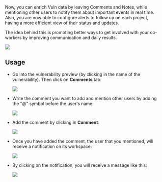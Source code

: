 Now, you can enrich Vuln data by leaving Comments and Notes, while mentioning other users to notify them about important events in real time. Also, you are now able to configure alerts to follow up on each project, having a more efficient view of their status and updates.

The idea behind this is promoting better ways to get involved with your co-workers by improving communication and daily results. 

![](https://raw.githubusercontent.com/wiki/infobyte/faraday/images/comments/comments.gif)

## Usage

* Go into the vulnerability preview (by clicking in the name of the vulnerability). Then click on **Comments** tab: 

    ![](https://raw.githubusercontent.com/wiki/infobyte/faraday/images/comments/comments_tab.png)

* Write the comment you want to add and mention other users by adding the "@" symbol before the user's name:

    ![](https://raw.githubusercontent.com/wiki/infobyte/faraday/images/comments/writing_comment.png)

* Add the comment by clicking in **Comment**:

    ![](https://raw.githubusercontent.com/wiki/infobyte/faraday/images/comments/adding_comment.png)

* Once you have added the comment, the user that you mentioned, will receive a notification on its workspace:

    ![](https://raw.githubusercontent.com/wiki/infobyte/faraday/images/comments/comment_notification.png)

* By clicking on the notification, you will receive a message like this:

    ![](https://raw.githubusercontent.com/wiki/infobyte/faraday/images/comments/notification_opened.png)